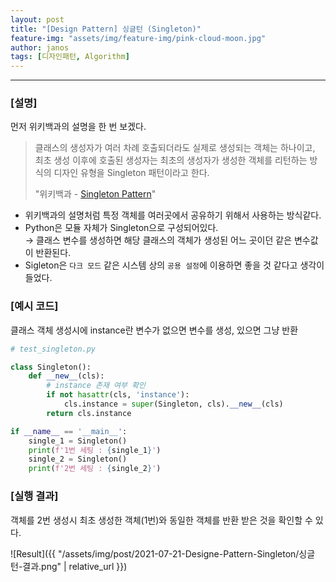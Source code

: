 ```yaml
---
layout: post
title: "[Design Pattern] 싱글턴 (Singleton)"
feature-img: "assets/img/feature-img/pink-cloud-moon.jpg"
author: janos
tags: [디자인패턴, Algorithm]
---
```


---

### [설명]

먼저 위키백과의 설명을 한 번 보겠다.

> 클래스의 생성자가 여러 차례 호출되더라도 실제로 생성되는 객체는 하나이고, 최초 생성 이후에 호출된 생성자는 최초의 생성자가 생성한 객체를 리턴하는 방식의 디자인 유형을 Singleton 패턴이라고 한다.
> 
> "위키백과 - [Singleton Pattern](https://ko.wikipedia.org/wiki/%EC%8B%B1%EA%B8%80%ED%84%B4_%ED%8C%A8%ED%84%B4)"

- 위키백과의 설명처럼 특정 객체를 여러곳에서 공유하기 위해서 사용하는 방식같다.
- Python은 모듈 자체가 Singleton으로 구성되어있다.  
→ 클래스 변수를 생성하면 해당 클래스의 객체가 생성된 어느 곳이던 같은 변수값이 반환된다.
- Sigleton은 `다크 모드` 같은 시스템 상의 `공용 설정`에 이용하면 좋을 것 같다고 생각이 들었다.

### [예시 코드]

클래스 객체 생성시에 instance란 변수가 없으면 변수를 생성, 있으면 그냥 반환

```python
# test_singleton.py

class Singleton():
    def __new__(cls):
        # instance 존재 여부 확인
        if not hasattr(cls, 'instance'):
            cls.instance = super(Singleton, cls).__new__(cls)
        return cls.instance

if __name__ == '__main__':
    single_1 = Singleton()
    print(f'1번 세팅 : {single_1}')
    single_2 = Singleton()
    print(f'2번 세팅 : {single_2}')
```

### [실행 결과]

객체를 2번 생성시 최초 생성한 객체(1번)와 동일한 객체를 반환 받은 것을 확인할 수 있다.

![Result]({{ "/assets/img/post/2021-07-21-Designe-Pattern-Singleton/싱글턴-결과.png" | relative_url }})
